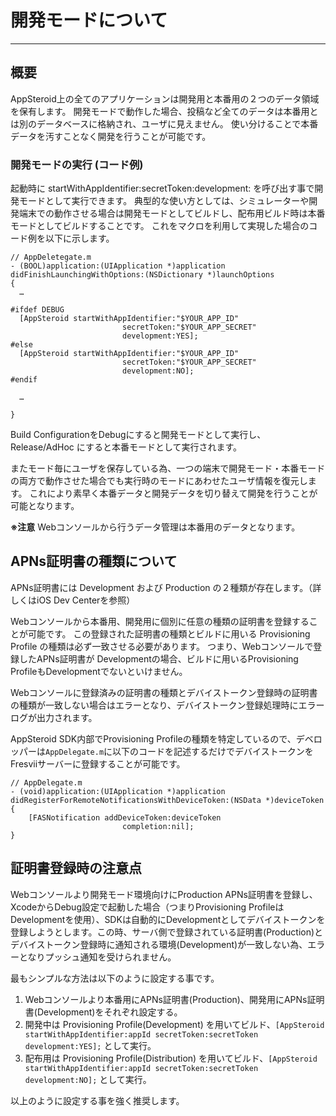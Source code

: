 # 開発モードについて

---

## <a name="Introduction"></a>概要
AppSteroid上の全てのアプリケーションは開発用と本番用の２つのデータ領域を保有します。
開発モードで動作した場合、投稿など全てのデータは本番用とは別のデータベースに格納され、ユーザに見えません。
使い分けることで本番データを汚すことなく開発を行うことが可能です。


### <a name="development_mode"></a>開発モードの実行 (コード例)

起動時に startWithAppIdentifier:secretToken:development: を呼び出す事で開発モードとして実行できます。
典型的な使い方としては、シミュレーターや開発端末での動作させる場合は開発モードとしてビルドし、配布用ビルド時は本番モードとしてビルドすることです。
これをマクロを利用して実現した場合のコード例を以下に示します。

```obj-c
// AppDeletegate.m
- (BOOL)application:(UIApplication *)application didFinishLaunchingWithOptions:(NSDictionary *)launchOptions
{
  …

#ifdef DEBUG
  [AppSteroid startWithAppIdentifier:"$YOUR_APP_ID"
                         secretToken:"$YOUR_APP_SECRET"
                         development:YES];
#else
  [AppSteroid startWithAppIdentifier:"$YOUR_APP_ID"
                         secretToken:"$YOUR_APP_SECRET"
                         development:NO];
#endif

  …

}

```

Build ConfigurationをDebugにすると開発モードとして実行し、Release/AdHoc にすると本番モードとして実行されます。

またモード毎にユーザを保存している為、一つの端末で開発モード・本番モードの両方で動作させた場合でも実行時のモードにあわせたユーザ情報を復元します。
これにより素早く本番データと開発データを切り替えて開発を行うことが可能となります。

**※注意** Webコンソールから行うデータ管理は本番用のデータとなります。


## APNs証明書の種類について

APNs証明書には Development および Production の２種類が存在します。（詳しくはiOS Dev Centerを参照）  

Webコンソールから本番用、開発用に個別に任意の種類の証明書を登録することが可能です。 この登録された証明書の種類とビルドに用いる Provisioning Profile の種類は必ず一致させる必要があります。 つまり、Webコンソールで登録したAPNs証明書が Developmentの場合、ビルドに用いるProvisioning ProfileもDevelopmentでないといけません。

Webコンソールに登録済みの証明書の種類とデバイストークン登録時の証明書の種類が一致しない場合はエラーとなり、デバイストークン登録処理時にエラーログが出力されます。  

AppSteroid SDK内部でProvisioning Profileの種類を特定しているので、デベロッパーは`AppDelegate.m`に以下のコードを記述するだけでデバイストークンをFresviiサーバーに登録することが可能です。

```obj-c
// AppDelegate.m
- (void)application:(UIApplication *)application
didRegisterForRemoteNotificationsWithDeviceToken:(NSData *)deviceToken
{
    [FASNotification addDeviceToken:deviceToken
                         completion:nil];
}

```


## 証明書登録時の注意点

Webコンソールより開発モード環境向けにProduction APNs証明書を登録し、XcodeからDebug設定で起動した場合（つまりProvisioning ProfileはDevelopmentを使用）、SDKは自動的にDevelopmentとしてデバイストークンを登録しようとします。この時、サーバ側で登録されている証明書(Production)とデバイストークン登録時に通知される環境(Development)が一致しない為、エラーとなりプッシュ通知を受けられません。

最もシンプルな方法は以下のように設定する事です。

1. Webコンソールより本番用にAPNs証明書(Production)、開発用にAPNs証明書(Development)をそれぞれ設定する。
2. 開発中は Provisioning Profile(Development) を用いてビルド、`[AppSteroid startWithAppIdentifier:appId secretToken:secretToken development:YES];` として実行。
3. 配布用は Provisioning Profile(Distribution) を用いてビルド、`[AppSteroid startWithAppIdentifier:appId secretToken:secretToken development:NO];` として実行。

以上のように設定する事を強く推奨します。
